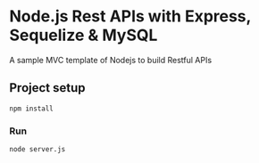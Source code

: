 # Node.js Rest APIs with Express, Sequelize & MySQL

A sample MVC template of Nodejs to build Restful APIs

## Project setup
```
npm install
```

### Run
```
node server.js
```

